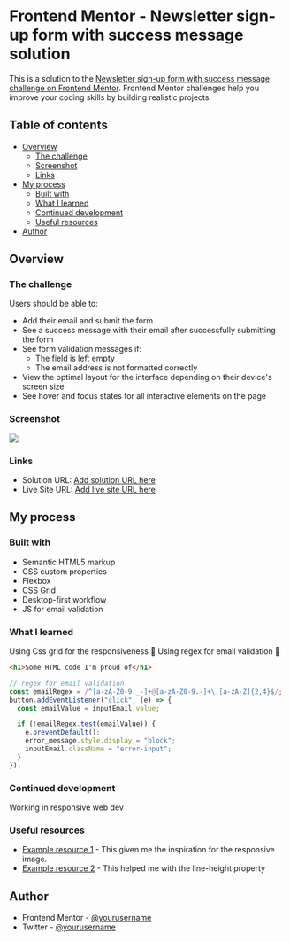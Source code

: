# Frontend Mentor - Newsletter sign-up form with success message solution

This is a solution to the [Newsletter sign-up form with success message challenge on Frontend Mentor](https://www.frontendmentor.io/challenges/newsletter-signup-form-with-success-message-3FC1AZbNrv). Frontend Mentor challenges help you improve your coding skills by building realistic projects.

## Table of contents

- [Overview](#overview)
  - [The challenge](#the-challenge)
  - [Screenshot](#screenshot)
  - [Links](#links)
- [My process](#my-process)
  - [Built with](#built-with)
  - [What I learned](#what-i-learned)
  - [Continued development](#continued-development)
  - [Useful resources](#useful-resources)
- [Author](#author)

## Overview

### The challenge

Users should be able to:

- Add their email and submit the form
- See a success message with their email after successfully submitting the form
- See form validation messages if:
  - The field is left empty
  - The email address is not formatted correctly
- View the optimal layout for the interface depending on their device's screen size
- See hover and focus states for all interactive elements on the page

### Screenshot

![](./screenshot.jpg)

### Links

- Solution URL: [Add solution URL here](https://your-solution-url.com)
- Live Site URL: [Add live site URL here](https://your-live-site-url.com)

## My process

### Built with

- Semantic HTML5 markup
- CSS custom properties
- Flexbox
- CSS Grid
- Desktop-first workflow
- JS for email validation

### What I learned

Using Css grid for the responsiveness 🎉
Using regex for email validation 🎉

```html
<h1>Some HTML code I'm proud of</h1>
```

```js
// regex for email validation
const emailRegex = /^[a-zA-Z0-9._-]+@[a-zA-Z0-9.-]+\.[a-zA-Z]{2,4}$/;
button.addEventListener("click", (e) => {
  const emailValue = inputEmail.value;

  if (!emailRegex.test(emailValue)) {
    e.preventDefault();
    error_message.style.display = "block";
    inputEmail.className = "error-input";
  }
});
```

### Continued development

Working in responsive web dev

### Useful resources

- [Example resource 1](https://developer.mozilla.org/en-US/docs/Learn/HTML/Multimedia_and_embedding/Responsive_images) - This given me the inspiration for the responsive image.
- [Example resource 2](https://www.w3schools.com/css/css_text_spacing.asp) - This helped me with the line-height property

## Author

- Frontend Mentor - [@yourusername](https://www.frontendmentor.io/profile/yourusername)
- Twitter - [@yourusername](https://www.twitter.com/yourusername)
